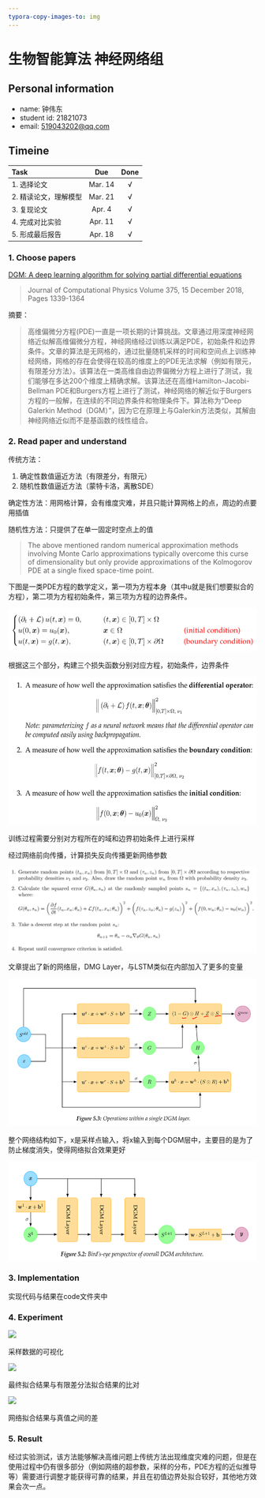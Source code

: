 ```yaml
---
typora-copy-images-to: img
---
```


# 生物智能算法 神经网络组

## Personal information

-  name: 钟伟东
- student id: 21821073
- email: 519043202@qq.com 

## Timeine  

| Task | Due | Done |
| :-- | :-: | :-: |
| 1. 选择论文 | Mar. 14 | &radic; |
| 2. 精读论文，理解模型 | Mar. 21 | &radic; |
| 3. 复现论文 | Apr. 4 | &radic; |
| 4. 完成对比实验 | Apr. 11 | &radic; |
| 5. 形成最后报告 | Apr. 18 | &radic; |

### 1. Choose papers

[DGM: A deep learning algorithm for solving partial differential equations](https://arxiv.org/pdf/1708.07469v5.pdf)

> Journal of Computational Physics
> Volume 375, 15 December 2018, Pages 1339-1364

摘要：

> 高维偏微分方程(PDE)一直是一项长期的计算挑战。文章通过用深度神经网络近似解高维偏微分方程，神经网络经过训练以满足PDE，初始条件和边界条件。文章的算法是无网格的，通过批量随机采样的时间和空间点上训练神经网络，网格的存在会使得在较高的维度上的PDE无法求解（例如有限元，有限差分方法）。该算法在一类高维自由边界偏微分方程上进行了测试，我们能够在多达200个维度上精确求解。该算法还在高维Hamilton-Jacobi-Bellman PDE和Burgers方程上进行了测试，神经网络的解近似于Burgers方程的一般解，在连续的不同边界条件和物理条件下。算法称为“Deep Galerkin Method（DGM）”，因为它在原理上与Galerkin方法类似，其解由神经网络近似而不是基函数的线性组合。 

### 2. Read paper and understand

传统方法：

1. 确定性数值逼近方法（有限差分，有限元）
2. 随机性数值逼近方法（蒙特卡洛，离散SDE）

确定性方法：用网格计算，会有维度灾难，并且只能计算网格上的点，周边的点要用插值

随机性方法：只提供了在单一固定时空点上的值

> The above mentioned random numerical approximation methods involving Monte Carlo approximations typically overcome this curse of dimensionality but only provide approximations of the Kolmogorov PDE at a single fixed space-time point.

下图是一类PDE方程的数学定义，第一项为方程本身（其中u就是我们想要拟合的方程），第二项为方程初始条件，第三项为方程的边界条件。

![](./img/PDE.png)

根据这三个部分，构建三个损失函数分别对应方程，初始条件，边界条件

<img src="./img/loss.png" style="height: 300px;"></img>

训练过程需要分别对方程所在的域和边界初始条件上进行采样

经过网络前向传播，计算损失反向传播更新网络参数

![algorithm](./img/algorithm.png)

文章提出了新的网络层，DMG Layer，与LSTM类似在内部加入了更多的变量

<img src="./img/DGM2.png" style="height: 300px;"></img>

整个网络结构如下，x是采样点输入，将x输入到每个DGM层中，主要目的是为了防止梯度消失，使得网络拟合效果更好

<img src="./img/DGM1.png" style="height: 200px;"></img>

### 3. Implementation

实现代码与结果在code文件夹中

### 4. Experiment

<img src="E:\GITWORKS\ANN\钟伟东21821073\img\1556176008247.png" style="height: 300px;"></img>

采样数据的可视化

<img src="E:\GITWORKS\ANN\钟伟东21821073\img\1556176062822.png" style="height: 300px;"></img>

最终拟合结果与有限差分法拟合结果的比对



<img src="E:\GITWORKS\ANN\钟伟东21821073\img\1556176073179.png" style="height: 300px;"></img>

网络拟合结果与真值之间的差

### 5. Result

经过实验测试，该方法能够解决高维问题上传统方法出现维度灾难的问题，但是在使用过程中仍有很多部分（例如网络的超参数，采样的分布，PDE方程的近似推导等）需要进行调整才能获得可靠的结果，并且在初值边界处拟合较好，其他地方效果会次一点。